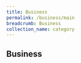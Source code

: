 ```yaml
---
title: Business
permalink: /business/main
breadcrumb: Business
collection_name: category
---
```


## **Business**